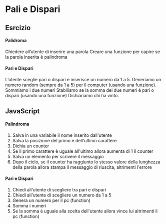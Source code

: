 Pali e Dispari
===

## Esrcizio

#### Palidroma
Chiedere all’utente di inserire una parola
Creare una funzione per capire se la parola inserita è palindroma

#### Pari e Dispari
L’utente sceglie pari o dispari e inserisce un numero da 1 a 5.
Generiamo un numero random (sempre da 1 a 5) per il computer (usando una funzione).
Sommiamo i due numeri
Stabiliamo se la somma dei due numeri è pari o dispari (usando una funzione)
Dichiariamo chi ha vinto.

## JavaScript

#### Palindroma
1. Salva in una variabile il nome inserito dall'utente
2. Salva la posizione del primo e dell'ultimo carattere
3. Dichia un counter
4. Se il primo carattere è uguale all'ultimo allora aumenta di 1 il counter
5. Salva un elemento per scrivere il messaggio
6. Dopo il ciclo, se il counter ha raggiunto lo stesso valore della lunghezza della parola allora stampa il messaggio di riuscita, altrimenti l'errore


#### Pari e Dispari
1. Chiedi all'utente di scegliere tra pari e dispari 
2. Chiedi all'utente di scegliere un numero da 1 a 5
3. Genera un numero per il pc (function)
4. Somma i numeri
5. Se la somma è uguale alla scelta dell'utente allora vince lui altrimenti il pc (function)